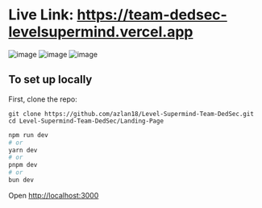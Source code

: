 # Live Link: https://team-dedsec-levelsupermind.vercel.app

![image](https://github.com/user-attachments/assets/389451c4-17b8-45f1-a028-54c2c4fc626a)
![image](https://github.com/user-attachments/assets/e3cf64c0-e2dd-40ed-95b5-5716af7494a4)
![image](https://github.com/user-attachments/assets/b0c13067-249b-4524-b78e-f48ca106e8dc)




## To set up locally

First, clone the repo:

```
git clone https://github.com/azlan18/Level-Supermind-Team-DedSec.git
cd Level-Supermind-Team-DedSec/Landing-Page

```

```bash
npm run dev
# or
yarn dev
# or
pnpm dev
# or
bun dev
```

Open [http://localhost:3000](http://localhost:3000) 

